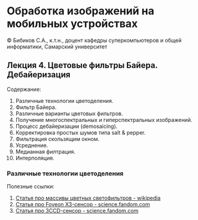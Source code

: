 # Обработка изображений на мобильных устройствах

© Бибиков С.А., к.т.н., доцент кафедры суперкомпьютеров и общей информатики, Самарский университет

## Лекция 4. Цветовые фильтры Байера. Дебайеризация

Содержание:

1. Различные технологии цветоделения.
2. Фильтр Байера.
3. Различные варианты цветовых фильтров.
4. Получение многоспектральных и гиперспектральных изображений.
5. Процесс дебайеризации (demosaicing).
6. Корректировка простых шумов типа salt & pepper.
7. Фильтрация скользящим окном.
8. Усреднение.
9. Медианная филтрация.
10. Интерполяция.

### Различные технологии цветоделения

Полезные ссылки:

1. [Статья про массивы цветных светофильтров - wikipedia](https://ru.wikipedia.org/wiki/%D0%9C%D0%B0%D1%81%D1%81%D0%B8%D0%B2_%D1%86%D0%B2%D0%B5%D1%82%D0%BD%D1%8B%D1%85_%D1%81%D0%B2%D0%B5%D1%82%D0%BE%D1%84%D0%B8%D0%BB%D1%8C%D1%82%D1%80%D0%BE%D0%B2)
2. [Статья про Foveon X3-сенсор - science.fandom.com](https://science.fandom.com/ru/wiki/Foveon_X3-%D1%81%D0%B5%D0%BD%D1%81%D0%BE%D1%80)
3. [Статья про 3CCD-сенсор - science.fandom.com](https://science.fandom.com/ru/wiki/3CCD-%D1%81%D0%B5%D0%BD%D1%81%D0%BE%D1%80)
